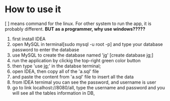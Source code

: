 # How to use it
[     ] means command for the linux. For other system to run the app, it is probably different. <b>BUT as a programmer, why use windows?????</b>
1. first install IDEA
2. open MySQL in terminal[sudo mysql -u root -p] and type your database password to enter the database
3. use MySQL to create the database named 'jg' [create database jg;]
4. run the application by clickig the top-right green color button
5. then type 'use jg;' in the databse terminal;
6. open IDEA, then copy all of the 'a.sql' file
7. and paste the content from 'a.sql' file to insert all the data
8. from IDEA ternimal you can see the password, and username is user
9. go to link localhost://8080/all, type the username and password and you will see all the tables information in DB, 
